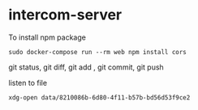 # intercom-server

To install npm package

    sudo docker-compose run --rm web npm install cors

git status, git diff, git add <filename>, git commit, git push

listen to file 
    
    xdg-open data/8210086b-6d80-4f11-b57b-bd56d53f9ce2 
